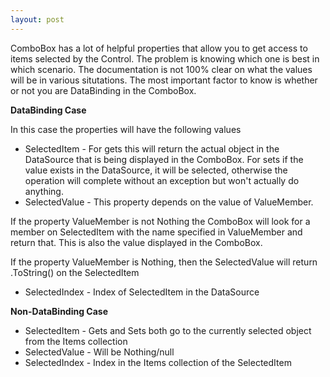 ```yaml
---
layout: post
---
```

ComboBox has a lot of helpful properties that allow you to get access to items
selected by the Control.  The problem is knowing which one is best in which
scenario.  The documentation is not 100% clear on what the values will be in
various situtations.  The most important factor to know is whether or not you
are DataBinding in the ComboBox.

**DataBinding Case**

In this case the properties will have the following values

  * SelectedItem - For gets this will return the actual object in the DataSource that is being displayed in the ComboBox.  For sets if the value exists in the DataSource, it will be selected, otherwise the operation will complete without an exception but won't actually do anything.
  * SelectedValue - This property depends on the value of ValueMember. 

If the property ValueMember is not Nothing the ComboBox will look for a member
on SelectedItem with the name specified in ValueMember and return that.  This
is also the value displayed in the ComboBox.

If the property ValueMember is Nothing, then the SelectedValue will return
.ToString() on the SelectedItem

  * SelectedIndex - Index of SelectedItem in the DataSource 

**Non-DataBinding Case**

  * SelectedItem - Gets and Sets both go to the currently selected object from the Items collection
  * SelectedValue - Will be Nothing/null 
  * SelectedIndex - Index in the Items collection of the SelectedItem



